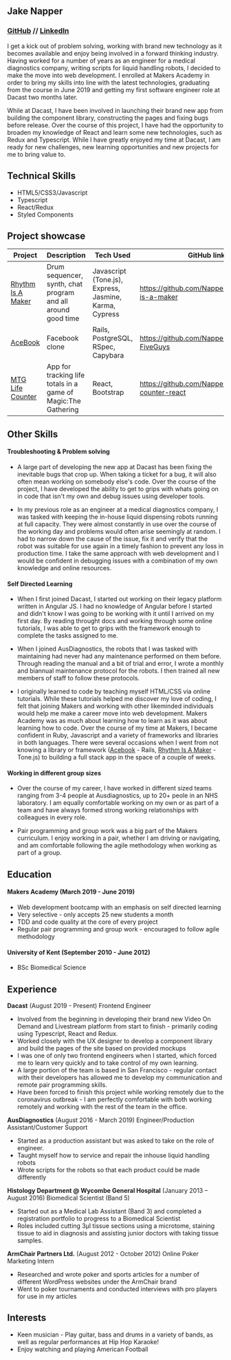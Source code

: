 ## Jake Napper 
### [GitHub](https://github.com/NapperJLG) // [LinkedIn](https://www.linkedin.com/in/jake-napper-4780595a/)

I get a kick out of problem solving, working with brand new technology as it becomes available and enjoy being involved in a forward thinking industry. Having worked for a number of years as an engineer for a medical diagnostics company, writing scripts for liquid handling robots, I decided to make the move into web development. I enrolled at Makers Academy in order to bring my skills into line with the latest technologies, graduating from the course in June 2019 and getting my first software engineer role at Dacast two months later.

While at Dacast, I have been involved in launching their brand new app from building the component library, constructing the pages and fixing bugs before release. Over the course of this project, I have had the opportunity to broaden my knowledge of React and learn some new technologies, such as Redux and Typescript. While I have greatly enjoyed my time at Dacast, I am ready for new challenges, new learning opportunities and new projects for me to bring value to.

## Technical Skills

- HTML5/CSS3/Javascript
- Typescript
- React/Redux
- Styled Components

## Project showcase

Project | Description | Tech Used | GitHub link
------- | ----------- | --------- | ----------
[Rhythm Is A Maker](https://rhythm-is-a-maker.herokuapp.com/) | Drum sequencer, synth, chat program and all around good time | Javascript (Tone.js), Express, Jasmine, Karma, Cypress | https://github.com/NapperJLG/rhythm-is-a-maker
[AceBook](https://secret-forest-11009.herokuapp.com/) | Facebook clone | Rails, PostgreSQL, RSpec, Capybara | https://github.com/NapperJLG/acebook-FiveGuys
[MTG Life Counter](https://mtg-life-counter-react.herokuapp.com/) | App for tracking life totals in a game of Magic:The Gathering | React, Bootstrap | https://github.com/NapperJLG/mtg-life-counter-react

## Other Skills

#### Troubleshooting & Problem solving

- A large part of developing the new app at Dacast has been fixing the inevitable bugs that crop up. When taking a ticket for a bug, it will also often mean working on somebody else's code. Over the course of the project, I have developed the ability to get to grips with whats going on in code that isn't my own and debug issues using developer tools.

- In my previous role as an engineer at a medical diagnostics company, I was tasked with keeping the in-house liquid dispensing robots running at full capacity. They were almost constantly in use over the course of the working day and problems would often arise seemingly at random. I had to narrow down the cause of the issue, fix it and verify that the robot was suitable for use again in a timely fashion to prevent any loss in production time. I take the same approach with web development and I would be confident in debugging issues with a combination of my own knowledge and online resources.

#### Self Directed Learning

- When I first joined Dacast, I started out working on their legacy platform written in Angular JS. I had no knowledge of Angular before I started and didn't know I was going to be working with it until I arrived on my first day. By reading throught docs and working through some online tutorials, I was able to get to grips with the framework enough to complete the tasks assigned to me.

- When I joined AusDiagnostics, the robots that I was tasked with maintaining had never had any maintenance performed on them before. Through reading the manual and a bit of trial and error, I wrote a monthly and biannual maintenance protocol for the robots. I then trained all new members of staff to follow these protocols.

- I originally learned to code by teaching myself HTML/CSS via online tutorials. While these tutorials helped me discover my love of coding, I felt that joining Makers and working with other likeminded individuals would help me make a career move into web development.
Makers Academy was as much about learning how to learn as it was about learning how to code. Over the course of my time at Makers, I became confident in Ruby, Javascript and a variety of frameworks and libraries in both languages. There were several occasions when I went from not knowing a library or framework ([Acebook](https://github.com/NapperJLG/acebook-FiveGuys) - Rails, [Rhythm Is A Maker](https://github.com/NapperJLG/rhythm-is-a-maker) - Tone.js) to building a full stack app in the space of a couple of weeks.

#### Working in different group sizes

- Over the course of my career, I have worked in different sized teams ranging from 3-4 people at Ausdiagnostics, up to 20+ peole in an NHS laboratory. I am equally comfortable working on my own or as part of a team and have always formed strong working relationships with colleagues in every role.

- Pair programming and group work was a big part of the Makers curriculum. I enjoy working in a pair, whether I am driving or navigating, and am comfortable following the agile methodology when working as part of a group.

## Education

#### Makers Academy (March 2019 - June 2019)

- Web development bootcamp with an emphasis on self directed learning
- Very selective - only accepts 25 new students a month
- TDD and code quality at the core of every project 
- Regular pair programming and group work - encouraged to follow agile methodology

#### University of Kent (September 2010 - June 2012)

- BSc Biomedical Science

## Experience

**Dacast** (August 2019 - Present)
Frontend Engineer
- Involved from the beginning in developing their brand new Video On Demand and Livestream platform from start to finish - primarily coding using Typescript, React and Redux.
- Worked closely with the UX designer to develop a component library and build the pages of the site based on provided mockups
- I was one of only two frontend engineers when I started, which forced me to learn very quickly and to take control of my own learning.
- A large portion of the team is based in San Francisco - regular contact with their developers has allowed me to develop my communication and remote pair programming skills.
- Have been forced to finish this project while working remotely due to the coronavirus outbreak - I am perfectly comfortable with both working remotely and working with the rest of the team in the office.

**AusDiagnostics** (August 2016 - March 2019)
Engineer/Production Assistant/Customer Support
- Started as a production assistant but was asked to take on the role of engineer.
- Taught myself how to service and repair the inhouse liquid handling robots
- Wrote scripts for the robots so that each product could be made differently

**Histology Department @ Wycombe General Hospital** (January 2013 – August 2016)
Biomedical Scientist (Band 5)
- Started out as a Medical Lab Assistant (Band 3) and completed a registration portfolio to progress to a Biomedical Scientist
- Roles included cutting 3µl tissue sections using a microtome, staining tissue to aid in diagnosis and assisting junior doctors with taking tissue samples.

**ArmChair Partners Ltd.** (August 2012 - October 2012)
Online Poker Marketing Intern
- Researched and wrote poker and sports articles for a number of different WordPress websites under the ArmChair brand
- Went to poker tournaments and conducted interviews with pro players for use in my articles

## Interests

- Keen musician - Play guitar, bass and drums in a variety of bands, as well as regular performances at Hip Hop Karaoke!
- Enjoy watching and playing American Football
